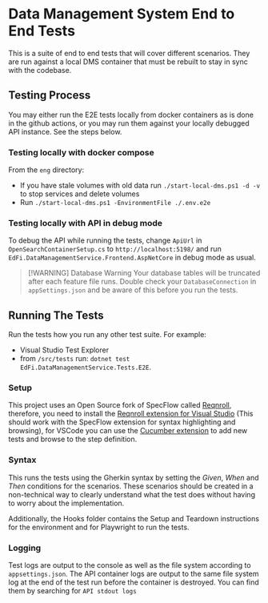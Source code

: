 # Data Management System End to End Tests

This is a suite of end to end tests that will cover different scenarios. They
are run against a local DMS container that must be rebuilt to stay in sync with
the codebase.

## Testing Process

You may either run the E2E tests locally from docker containers as is done in
the github actions, or you may run them against your locally debugged API
instance. See the steps below. 

### Testing locally with docker compose

From the `eng` directory:

- If you have stale volumes with old data run `./start-local-dms.ps1 -d -v` to
  stop services and delete volumes
- Run `./start-local-dms.ps1 -EnvironmentFile ./.env.e2e`

### Testing locally with API in debug mode

To debug the API while running the tests, change `ApiUrl` in
`OpenSearchContainerSetup.cs` to `http://localhost:5198/` and run
`EdFi.DataManagementService.Frontend.AspNetCore` in debug mode as usual.

> [!WARNING] Database Warning
> Your database tables will be truncated after each
> feature file runs. Double check your `DatabaseConnection` in
> `appSettings.json` and be aware of this before you run the tests.

## Running The Tests

Run the tests how you run any other test suite. For example:

- Visual Studio Test Explorer
- from `/src/tests` run: `dotnet test
  EdFi.DataManagementService.Tests.E2E`.

### Setup

This project uses an Open Source fork of SpecFlow called
[Reqnroll](https://reqnroll.net/), therefore, you need to install the [Reqnroll
extension for Visual
Studio](https://marketplace.visualstudio.com/items?itemName=Reqnroll.ReqnrollForVisualStudio2022)
(This should work with the SpecFlow extension for syntax highlighting and
browsing), for VSCode you can use the [Cucumber
extension](https://marketplace.visualstudio.com/items?itemName=CucumberOpen.cucumber-official)
to add new tests and browse to the step definition.

### Syntax

This runs the tests using the Gherkin syntax by setting the _Given_, _When_ and
_Then_ conditions for the scenarios. These scenarios should be created in a
non-technical way to clearly understand what the test does without having to
worry about the implementation.

Additionally, the Hooks folder contains the Setup and Teardown instructions for
the environment and for Playwright to run the tests.

### Logging

Test logs are output to the console as well as the file system according to
`appsettings.json`. The API container logs are output to the same file system
log at the end of the test run before the container is destroyed. You can find
them by searching for `API stdout logs`
